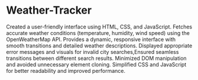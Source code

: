 # Weather-Tracker
Created a user-friendly interface using HTML, CSS, and JavaScript.
Fetches accurate weather conditions (temperature, humidity, wind speed) using the OpenWeatherMap API.
Provides a dynamic, responsive interface with smooth transitions and detailed weather descriptions.
Displayed appropriate error messages and visuals for invalid city searches,Ensured seamless transitions between different search results.
Minimized DOM manipulation and avoided unnecessary element cloning.
Simplified CSS and JavaScript for better readability and improved performance.
